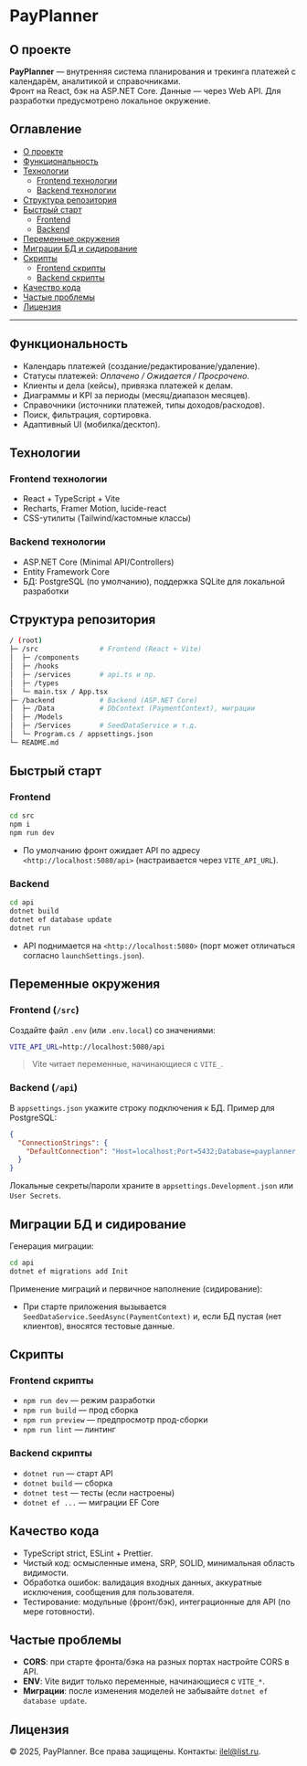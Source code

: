 # PayPlanner

## О проекте

**PayPlanner** — внутренняя система планирования и трекинга платежей с календарём, аналитикой и справочниками.  
Фронт на React, бэк на ASP.NET Core. Данные — через Web API. Для разработки предусмотрено локальное окружение.

## Оглавление

- [О проекте](#о-проекте)
- [Функциональность](#функциональность)
- [Технологии](#технологии)
  - [Frontend технологии](#frontend-технологии)
  - [Backend технологии](#backend-технологии)
- [Структура репозитория](#структура-репозитория)
- [Быстрый старт](#быстрый-старт)
  - [Frontend](#frontend)
  - [Backend](#backend)
- [Переменные окружения](#переменные-окружения)
- [Миграции БД и сидирование](#миграции-бд-и-сидирование)
- [Скрипты](#скрипты)
  - [Frontend скрипты](#frontend-скрипты)
  - [Backend скрипты](#backend-скрипты)
- [Качество кода](#качество-кода)
- [Частые проблемы](#частые-проблемы)
- [Лицензия](#лицензия)

---

## Функциональность

- Календарь платежей (создание/редактирование/удаление).
- Статусы платежей: *Оплачено / Ожидается / Просрочено*.
- Клиенты и дела (кейсы), привязка платежей к делам.
- Диаграммы и KPI за периоды (месяц/диапазон месяцев).
- Справочники (источники платежей, типы доходов/расходов).
- Поиск, фильтрация, сортировка.
- Адаптивный UI (мобилка/десктоп).

## Технологии

### Frontend технологии

- React + TypeScript + Vite
- Recharts, Framer Motion, lucide-react
- CSS-утилиты (Tailwind/кастомные классы)

### Backend технологии

- ASP.NET Core (Minimal API/Controllers)
- Entity Framework Core
- БД: PostgreSQL (по умолчанию), поддержка SQLite для локальной разработки

## Структура репозитория

```bash
/ (root)
├─ /src               # Frontend (React + Vite)
│  ├─ /components
│  ├─ /hooks
│  ├─ /services       # api.ts и пр.
│  ├─ /types
│  └─ main.tsx / App.tsx
├─ /backend           # Backend (ASP.NET Core)
│  ├─ /Data           # DbContext (PaymentContext), миграции
│  ├─ /Models
│  ├─ /Services       # SeedDataService и т.д.
│  └─ Program.cs / appsettings.json
└─ README.md
```

## Быстрый старт

### Frontend

```bash
cd src
npm i
npm run dev
```

- По умолчанию фронт ожидает API по адресу `<http://localhost:5080/api>` (настраивается через `VITE_API_URL`).

### Backend

```bash
cd api
dotnet build
dotnet ef database update
dotnet run
```

- API поднимается на `<http://localhost:5080>` (порт может отличаться согласно `launchSettings.json`).

## Переменные окружения

### Frontend (`/src`)

Создайте файл `.env` (или `.env.local`) со значениями:

```bash
VITE_API_URL=http://localhost:5080/api
```

> Vite читает переменные, начинающиеся с `VITE_`.

### Backend (`/api`)

В `appsettings.json` укажите строку подключения к БД. Пример для PostgreSQL:

```json
{
  "ConnectionStrings": {
    "DefaultConnection": "Host=localhost;Port=5432;Database=payplanner;Username=postgres;Password=postgres"
  }
}
```

Локальные секреты/пароли храните в `appsettings.Development.json` или `User Secrets`.

## Миграции БД и сидирование

Генерация миграции:

```bash
cd api
dotnet ef migrations add Init
```

Применение миграций и первичное наполнение (сидирование):

- При старте приложения вызывается `SeedDataService.SeedAsync(PaymentContext)` и, если БД пустая (нет клиентов), вносятся тестовые данные.

## Скрипты

### Frontend скрипты

- `npm run dev` — режим разработки
- `npm run build` — прод сборка
- `npm run preview` — предпросмотр прод-сборки
- `npm run lint` — линтинг

### Backend скрипты

- `dotnet run` — старт API
- `dotnet build` — сборка
- `dotnet test` — тесты (если настроены)
- `dotnet ef ...` — миграции EF Core

## Качество кода

- TypeScript strict, ESLint + Prettier.
- Чистый код: осмысленные имена, SRP, SOLID, минимальная область видимости.
- Обработка ошибок: валидация входных данных, аккуратные исключения, сообщения для пользователя.
- Тестирование: модульные (фронт/бэк), интеграционные для API (по мере готовности).

## Частые проблемы

- **CORS**: при старте фронта/бэка на разных портах настройте CORS в API.
- **ENV**: Vite видит только переменные, начинающиеся с `VITE_*`.
- **Миграции**: после изменения моделей не забывайте `dotnet ef database update`.

## Лицензия

© 2025, PayPlanner. Все права защищены. Контакты: <ilel@list.ru>.
